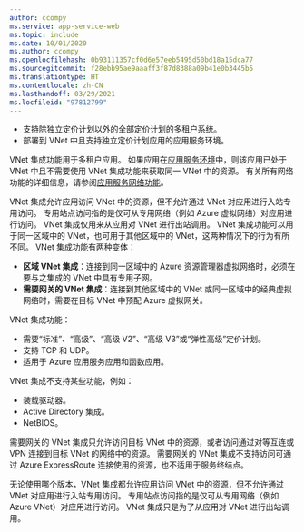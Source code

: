 ```yaml
---
author: ccompy
ms.service: app-service-web
ms.topic: include
ms.date: 10/01/2020
ms.author: ccompy
ms.openlocfilehash: 0b93111357cf0d6e57eeb5495d50bd18a15dca77
ms.sourcegitcommit: f28ebb95ae9aaaff3f87d8388a09b41e0b3445b5
ms.translationtype: HT
ms.contentlocale: zh-CN
ms.lasthandoff: 03/29/2021
ms.locfileid: "97812799"
---
```

* 支持除独立定价计划以外的全部定价计划的多租户系统。
* 部署到 VNet 中且支持独立定价计划应用的应用服务环境。

VNet 集成功能用于多租户应用。 如果应用在[应用服务环境][ASEintro]中，则该应用已处于 VNet 中且不需要使用 VNet 集成功能来获取同一 VNet 中的资源。 有关所有网络功能的详细信息，请参阅[应用服务网络功能][Networkingfeatures]。

VNet 集成允许应用访问 VNet 中的资源，但不允许通过 VNet 对应用进行入站专用访问。 专用站点访问指的是仅可从专用网络（例如 Azure 虚拟网络）对应用进行访问。 VNet 集成仅用来从应用对 VNet 进行出站调用。 VNet 集成功能可以用于同一区域中的 VNet，也可用于其他区域中的 VNet，这两种情况下的行为有所不同。 VNet 集成功能有两种变体：

* **区域 VNet 集成**：连接到同一区域中的 Azure 资源管理器虚拟网络时，必须在要与之集成的 VNet 中具有专用子网。
* **需要网关的 VNet 集成**：连接到其他区域中的 VNet 或同一区域中的经典虚拟网络时，需要在目标 VNet 中预配 Azure 虚拟网关。

VNet 集成功能：

* 需要“标准”、“高级”、“高级 V2”、“高级 V3”或“弹性高级”定价计划。
* 支持 TCP 和 UDP。
* 适用于 Azure 应用服务应用和函数应用。

VNet 集成不支持某些功能，例如：

* 装载驱动器。
* Active Directory 集成。
* NetBIOS。

需要网关的 VNet 集成只允许访问目标 VNet 中的资源，或者访问通过对等互连或 VPN 连接到目标 VNet 的网络中的资源。 需要网关的 VNet 集成不支持访问可通过 Azure ExpressRoute 连接使用的资源，也不适用于服务终结点。

无论使用哪个版本，VNet 集成都允许应用访问 VNet 中的资源，但不允许通过 VNet 对应用进行入站专用访问。 专用站点访问指的是仅可从专用网络（例如 Azure VNet）对应用进行访问。 VNet 集成只是为了从应用对 VNet 进行出站调用。

<!--Links-->
[ASEintro]: ../articles/app-service/environment/intro.md
[Networkingfeatures]: ../articles/app-service/networking-features.md
